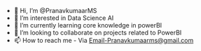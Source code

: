 - 👋 Hi, I’m @PranavkumaarMS
- 👀 I’m interested in Data Science AI
- 🌱 I’m currently learning core knowledge in powerBI
- 💞️ I’m looking to collaborate on projects related to PowerBI
- 📫 How to reach me - Via Email-Pranavkumaarms@gmail.com

<!---
PranavkumaarMS/PranavkumaarMS is a ✨ special ✨ repository because its `README.md` (this file) appears on your GitHub profile.
You can click the Preview link to take a look at your changes.
--->
